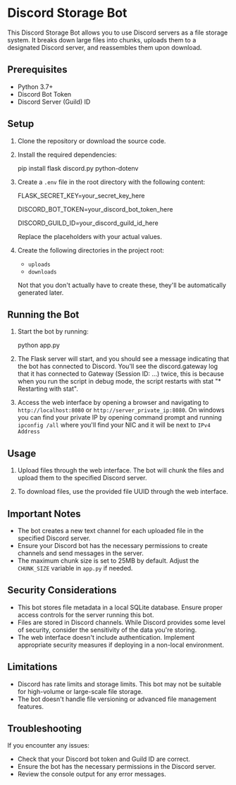 # Discord Storage Bot

This Discord Storage Bot allows you to use Discord servers as a file storage system. It breaks down large files into chunks, uploads them to a designated Discord server, and reassembles them upon download.

## Prerequisites

- Python 3.7+
- Discord Bot Token
- Discord Server (Guild) ID

## Setup

1. Clone the repository or download the source code.

2. Install the required dependencies:

   pip install flask discord.py python-dotenv

3. Create a `.env` file in the root directory with the following content:

   FLASK_SECRET_KEY=your_secret_key_here
   
   DISCORD_BOT_TOKEN=your_discord_bot_token_here
   
   DISCORD_GUILD_ID=your_discord_guild_id_here

   Replace the placeholders with your actual values.

5. Create the following directories in the project root:
   - `uploads`
   - `downloads`
  
   Not that you don't actually have to create these, they'll be automatically generated later.

## Running the Bot

1. Start the bot by running:

   python app.py

2. The Flask server will start, and you should see a message indicating that the bot has connected to Discord.
   You'll see the discord.gateway log that it has connected to Gateway (Session ID: ...) twice, this is because when you run the script in debug mode, the script restarts with stat "* Restarting with stat".

3. Access the web interface by opening a browser and navigating to `http://localhost:8080` or `http://server_private_ip:8080`.
   On windows you can find your private IP by opening command prompt and running `ipconfig /all` where you'll find your NIC and it will be next to `IPv4 Address`

## Usage

1. Upload files through the web interface. The bot will chunk the files and upload them to the specified Discord server.

2. To download files, use the provided file UUID through the web interface.

## Important Notes

- The bot creates a new text channel for each uploaded file in the specified Discord server.
- Ensure your Discord bot has the necessary permissions to create channels and send messages in the server.
- The maximum chunk size is set to 25MB by default. Adjust the `CHUNK_SIZE` variable in `app.py` if needed.

## Security Considerations

- This bot stores file metadata in a local SQLite database. Ensure proper access controls for the server running this bot.
- Files are stored in Discord channels. While Discord provides some level of security, consider the sensitivity of the data you're storing.
- The web interface doesn't include authentication. Implement appropriate security measures if deploying in a non-local environment.

## Limitations

- Discord has rate limits and storage limits. This bot may not be suitable for high-volume or large-scale file storage.
- The bot doesn't handle file versioning or advanced file management features.

## Troubleshooting

If you encounter any issues:
- Check that your Discord bot token and Guild ID are correct.
- Ensure the bot has the necessary permissions in the Discord server.
- Review the console output for any error messages.
